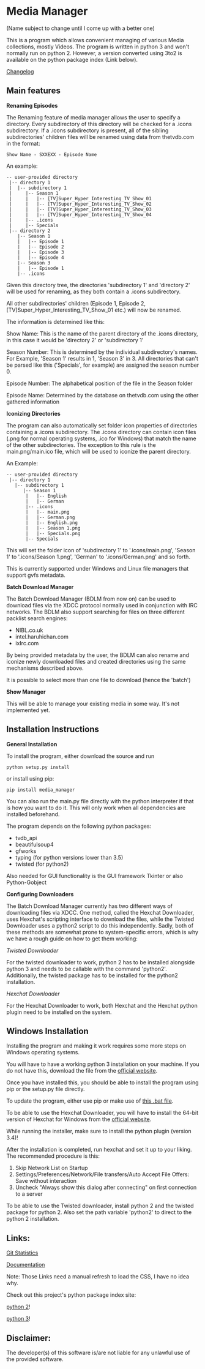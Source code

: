 # Media Manager

(Name subject to change until I come up with a better one)

This is a program which allows convenient managing of various Media collections, mostly Videos. The program is written
in python 3 and won't normally run on python 2. However, a version converted using 3to2 is available on the python
package index (Link below).

[Changelog](http://gitlab.namibsun.net/namboy94/media-manager/raw/master/CHANGELOG)

## Main features

**Renaming Episodes**

The Renaming feature of media manager allows the user to specify a directory. Every subdirectory of this directory
will be checked for a .icons subdirectory. If a .icons subdirectory is present, all of the sibling subdirectories'
children files will be renamed using data from thetvdb.com in the format:

    Show Name - SXXEXX - Episode Name

An example:

    -- user-provided directory
     |-- directory 1
     |  |-- subdirectory 1
     |     |-- Season 1
     |	   |   |-- [TV]Super_Hyper_Interesting_TV_Show_01
     |	   |   |-- [TV]Super_Hyper_Interesting_TV_Show_02
     |	   |   |-- [TV]Super_Hyper_Interesting_TV_Show_03
     |	   |   |-- [TV]Super_Hyper_Interesting_TV_Show_04
     | 	   |-- .icons
     | 	   |-- Specials
     |-- directory 2
        |-- Season 1
        |   |-- Episode 1
        |   |-- Episode 2
        |   |-- Episode 3
        |   |-- Episode 4
        |-- Season 3
        |   |-- Episode 1
        |-- .icons

Given this directory tree, the directories 'subdirectory 1' and 'directory 2' will be used for renaming, as they
both contain a .icons subdirectory.

All other subdirectories' children (Episode 1, Episode 2, [TV]Super_Hyper_Interesting_TV_Show_01 etc.) will now be
renamed.

The information is determined like this:

Show Name:  This is the name of the parent directory of the .icons directory, in this case it would be 'directory 2'
or 'subdirectory 1'

Season Number:  This is determined by the individual subdirectory's names. For Example, 'Season 1' results in 1,
'Season 3' in 3. All directories that can't be parsed like this ('Specials', for example) are assigned the season
number 0.

Episode Number:  The alphabetical position of the file in the Season folder

Episode Name:  Determined by the database on thetvdb.com using the other gathered information

**Iconizing Directories**

The program can also automatically set folder icon properties of directories containing a .icons subdirectory.
The .icons directory can contain icon files (.png for normal operating systems, .ico for Windows) that match the name
of the other subdirectories. The exception to this rule is the main.png/main.ico file, which will be used to iconize the
parent directory.

An Example:

    -- user-provided directory
     |-- directory 1
       |-- subdirectory 1
          |-- Season 1
     	   |   |-- English
     	   |   |-- German
      	   |-- .icons
           |   |-- main.png
           |   |-- German.png
           |   |-- English.png
           |   |-- Season 1.png
           |   |-- Specials.png
      	   |-- Specials

This will set the folder icon of 'subdirectory 1' to '.icons/main.png', 'Season 1' to '.icons/Season 1.png',
'German' to '.icons/German.png' and so forth.

This is currently supported under Windows and Linux file managers that support gvfs metadata.

**Batch Download Manager**

The Batch Download Manager (BDLM from now on) can be used to download files via the XDCC protocol normally used in conjunction with
IRC networks. The BDLM also support searching for files on three different packlist search engines:

* NIBL.co.uk
* intel.haruhichan.com
* ixIrc.com

By being provided metadata by the user, the BDLM can also rename and iconize newly downloaded files and created 
directories using the same mechanisms described above.

It is possible to select more than one file to download (hence the 'batch')

**Show Manager**

This will be able to manage your existing media in some way. It's not implemented yet.




## Installation Instructions

**General Installation**

To install the program, either download the source and run

    python setup.py install
    
or install using pip:

    pip install media_manager
    

You can also run the main.py file directly with the python interpreter if that is how you want to do it. This will only
work when all dependencies are installed beforehand.

The program depends on the following python packages:

- tvdb_api
- beautifulsoup4
- gfworks
- typing (for python versions lower than 3.5)
- twisted (for python2)

Also needed for GUI functionality is the GUI framework Tkinter or also Python-Gobject

**Configuring Downloaders**

The Batch Download Manager currently has two different ways of downloading files via XDCC. One method, called
the Hexchat Downloader, uses Hexchat's scripting interface to download the files, while the Twisted Downloader uses
a python2 script to do this independently. Sadly, both of these methods are somewhat prone to system-specific
errors, which is why we have a rough guide on how to get them working:


*Twisted Downloader*

For the twisted downloader to work, python 2 has to be installed alongside python 3 and needs to be callable with the
command 'python2'. Additionally, the twisted package has to be installed for the python2 installation.

*Hexchat Downloader*

For the Hexchat Downloader to work, both Hexchat and the Hexchat python plugin need to be installed on the system.

## Windows Installation

Installing the program and making it work requires some more steps on Windows operating systems.

You will have to have a working python 3 installation on your machine. If you do not have this, download the file from
the [official website](https://www.python.org/downloads/windows/).

Once you have installed this, you should be able to install the program using pip or the setup.py file directly.

To update the program, either use pip or make use of
[this .bat file](http://gitlab.namibsun.net/namboy94/media-manager/raw/master/bin/update.bat).

To be able to use the Hexchat Downloader, you will have to install the 64-bit version of Hexchat for Windows from
the [official website](https://hexchat.github.io/downloads.html).

While running the installer, make sure to install the python plugin (version 3.4)!

After the installation is completed, run hexchat and set it up to your liking. The recommended procedure is this:

1. Skip Network List on Startup
2. Settings/Preferences/Network/File transfers/Auto Accept File Offers: Save without interaction
3. Uncheck "Always show this dialog after connecting" on first connection to a server

To be able to use the Twisted downloader, install python 2 and the twisted package for python 2. Also set the path
variable 'python2' to direct to the python 2 installation.

## Links:


[Git Statistics](http://gitlab.namibsun.net/namboy94/media-manager/wikis/git_stats/general.html)

[Documentation](http://gitlab.namibsun.net/namboy94/media-manager/wikis/html/index.html)

Note: Those Links need a manual refresh to load the CSS, I have no idea why.

Check out this project's python package index site:

[python 2](https://pypi.python.org/pypi/media-manager-py2)!

[python 3](https://pypi.python.org/pypi/media-manager)!



## Disclaimer:

The developer(s) of this software is/are not liable for any unlawful use of the provided software.
